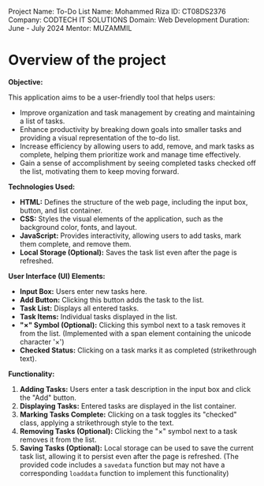 Project Name: To-Do List
Name: Mohammed Riza
ID: CT08DS2376
Company: CODTECH IT SOLUTIONS
Domain: Web Development
Duration: June - July 2024
Mentor: MUZAMMIL

# Overview of the project




**Objective:**

This application aims to be a user-friendly tool that helps users:

* Improve organization and task management by creating and maintaining a list of tasks.
* Enhance productivity by breaking down goals into smaller tasks and providing a visual representation of the to-do list.
* Increase efficiency by allowing users to add, remove, and mark tasks as complete, helping them prioritize work and manage time effectively.
* Gain a sense of accomplishment by seeing completed tasks checked off the list, motivating them to keep moving forward.

**Technologies Used:**

* **HTML:** Defines the structure of the web page, including the input box, button, and list container.
* **CSS:** Styles the visual elements of the application, such as the background color, fonts, and layout.
* **JavaScript:** Provides interactivity, allowing users to add tasks, mark them complete, and remove them.
* **Local Storage (Optional):** Saves the task list even after the page is refreshed.

**User Interface (UI) Elements:**

* **Input Box:** Users enter new tasks here.
* **Add Button:** Clicking this button adds the task to the list.
* **Task List:** Displays all entered tasks.
* **Task Items:** Individual tasks displayed in the list.
* **"×" Symbol (Optional):** Clicking this symbol next to a task removes it from the list. (Implemented with a span element containing the unicode character '×')
* **Checked Status:** Clicking on a task marks it as completed (strikethrough text).

**Functionality:**

1. **Adding Tasks:** Users enter a task description in the input box and click the "Add" button.
2. **Displaying Tasks:** Entered tasks are displayed in the list container.
3. **Marking Tasks Complete:** Clicking on a task toggles its "checked" class, applying a strikethrough style to the text.
4. **Removing Tasks (Optional):** Clicking the "×" symbol next to a task removes it from the list.
5. **Saving Tasks (Optional):** Local storage can be used to save the current task list, allowing it to persist even after the page is refreshed. (The provided code includes a `savedata` function but may not have a corresponding `loaddata` function to implement this functionality)
